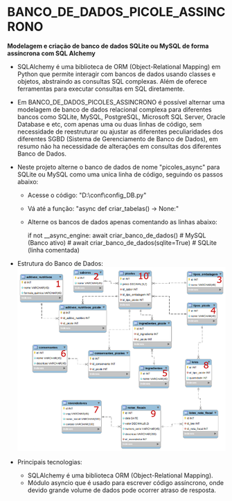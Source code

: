 # BANCO_DE_DADOS_PICOLE_ASSINCRONO 

**Modelagem e criação de banco de dados SQLite ou MySQL de forma assíncrona com SQL Alchemy**

- SQLAlchemy é uma biblioteca de ORM (Object-Relational Mapping) em Python que permite interagir com bancos de dados usando classes e objetos, abstraindo as consultas SQL complexas. Além de oferece ferramentas para executar consultas em SQL diretamente.

- Em BANCO_DE_DADOS_PICOLES_ASSINCRONO é possível alternar uma modelagem de banco de dados relacional complexa para diferentes bancos como SQLite, MySQL, PostgreSQL, Microsoft SQL Server, Oracle Database e etc, com apenas uma ou duas linhas de código, sem necessidade de reestruturar ou ajustar as diferentes peculiaridades dos diferentes SGBD (Sistema de Gerenciamento de Banco de Dados), em resumo não ha necessidade de alterações em consultas dos diferentes Banco de Dados. 

- Neste projeto alterne o banco de dados de nome "picoles_async" para SQLite ou MySQL como uma unica linha de código, seguindo os passos abaixo:

    - Acesse o código: "D:\conf\config_DB.py"

    - Vá até a função: "async def criar_tabelas() -> None:"

    - Alterne os bancos de dados apenas comentando as linhas abaixo:

        if not __async_engine:
            await criar_banco_de_dados() # MySQL (Banco ativo)
            # await criar_banco_de_dados(sqlite=True) # SQLite (linha comentada)

- Estrutura do Banco de Dados:
![Relacionamento do banco de dados.pmg](<Relacionamento do banco de dados.png>)

- Principais tecnologias:
    - SQLAlchemy é uma biblioteca ORM (Object-Relational Mapping).
    - Módulo asyncio que é usado para escrever código assíncrono,  onde devido grande volume de dados pode ocorrer atraso de resposta.